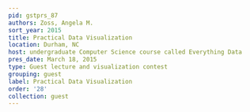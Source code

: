 ```yaml
---
pid: gstprs_87
authors: Zoss, Angela M.
sort_year: 2015
title: Practical Data Visualization
location: Durham, NC
host: undergraduate Computer Science course called Everything Data
pres_date: March 18, 2015
type: Guest lecture and visualization contest
grouping: guest
label: Practical Data Visualization
order: '28'
collection: guest
---
```


